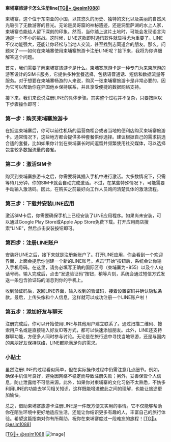 **柬埔寨旅游卡怎么注册line[[TG💪+ @esim1088](https://t.me/s/esim1088)]**

柬埔寨，这个位于东南亚的小国，以其悠久的历史、独特的文化以及美丽的自然风光吸引了无数游客的目光。无论是吴哥窟的神秘遗迹，还是洞里萨湖的水上人家，柬埔寨总能给人留下深刻的印象。然而，当你踏上这片土地时，可能会发现语言沟通是一个不小的挑战。这时候，LINE这款即时通讯软件就显得尤为重要了。LINE不仅功能强大，还能让你轻松与当地人交流，甚至找到志同道合的朋友。那么，问题来了——如何在柬埔寨使用柬埔寨旅游卡注册LINE呢？接下来，我将为你详细解答这个问题。

首先，我们需要了解柬埔寨旅游卡是什么。柬埔寨旅游卡是一种专门为来柬旅游的游客设计的SIM卡服务，它提供多种套餐选择，包括语音通话、短信和数据流量等服务。对于想要在柬埔寨畅游的人来说，购买一张柬埔寨旅游卡是非常必要的，因为它可以帮助你在异国他乡保持联系，并且享受便捷的数据网络支持。

接下来，我们来说说注册LINE的具体步骤。其实整个过程并不复杂，只要按照以下步骤操作即可：

### 第一步：购买柬埔寨旅游卡

在抵达柬埔寨后，你可以前往机场的运营商柜台或者当地的便利店购买柬埔寨旅游卡。通常情况下，这些地方都会提供多种套餐供你选择。建议根据自己的需求挑选合适的套餐，比如如果你计划在柬埔寨长时间逗留并频繁使用社交媒体，可以选择包含较多数据流量的套餐。

### 第二步：激活SIM卡

购买到柬埔寨旅游卡之后，你需要将其插入手机中进行激活。大多数情况下，只需等待几分钟，你的SIM卡就会自动完成激活。不过，在某些特殊情况下，可能需要手动输入激活码。因此，在购买之前最好向工作人员询问清楚具体的激活流程。

### 第三步：下载并安装LINE应用

激活SIM卡后，你需要确保手机上已经安装了LINE应用程序。如果尚未安装，可以通过Google Play Store或Apple App Store免费下载。打开应用商店搜索“LINE”，然后点击安装按钮即可。

### 第四步：注册LINE账户

安装好LINE之后，接下来就是注册新账户了。打开LINE应用，你会看到一个欢迎界面，上面会提示你创建一个新的LINE账号。点击“开始”按钮后，系统会让你输入手机号码。在这里，请务必填写正确的国际区号（柬埔寨为+855）以及个人电话号码。输入完成后，点击“发送验证码”按钮，稍等片刻，系统会通过短信方式发送一条包含验证码的消息到你的手机上。

收到验证码后，返回LINE界面，输入收到的验证码，接着设置密码并确认隐私条款。最后，上传头像和个人信息，这样就可以成功注册一个LINE账户啦！

### 第五步：添加好友与聊天

注册完成后，你可以开始使用LINE与其他用户建立联系了。通过扫描二维码、搜索用户名或是直接输入好友ID等方式，都可以快速添加朋友。此外，LINE还支持群聊功能，方便多人同时参与讨论。无论是在旅行途中寻找当地导游，还是与国内的亲朋好友保持联络，LINE都能满足你的需求。

### 小贴士

虽然注册LINE的过程看似简单，但在实际操作过程中仍需注意几点细节。例如，确保手机信号良好，避免因网络不稳定而导致注册失败；另外，妥善保管个人信息，防止泄露给不可信来源。此外，如果你对柬埔寨的文化习俗不太熟悉，不妨多利用LINE的功能去学习相关知识，这样既能增进彼此之间的理解，也能让旅途更加愉快。

总之，借助柬埔寨旅游卡注册LINE是一件既方便又实用的事情。它不仅能够帮助你在陌生环境中更好地适应生活，还能让你结识更多有趣的人，丰富自己的旅行体验。希望这篇指南对你有所帮助，祝你在柬埔寨度过一段难忘的旅程！[[TG💪+ @esim1088](https://t.me/s/esim1088)]

[[TG💪+ @esim1088](https://t.me/s/esim1088) ![Image](https://i.postimg.cc/4NQfJmqS/Snipaste-2025-05-13-00-14-12.png)]